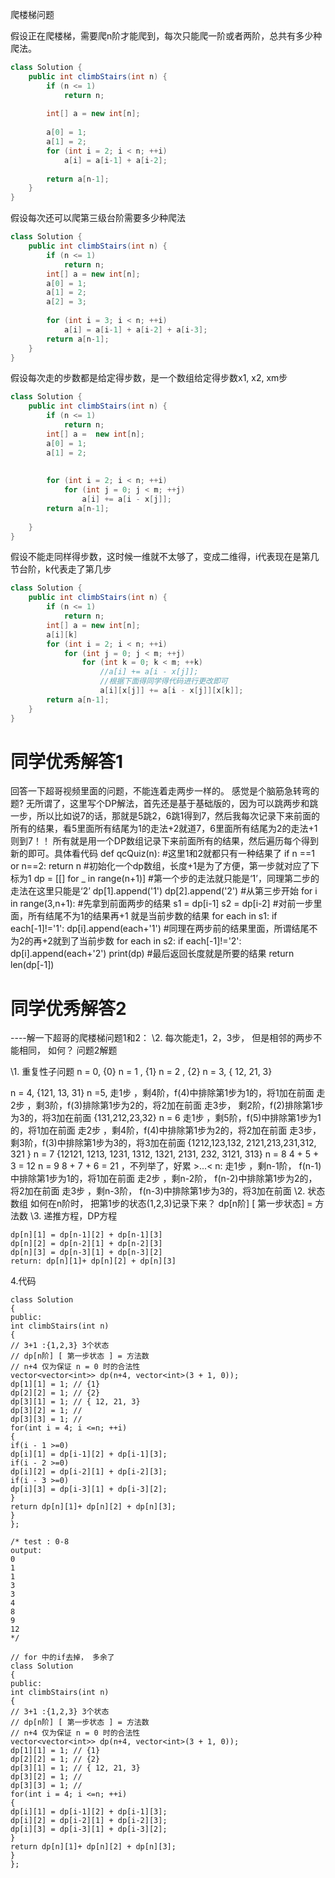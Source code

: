 爬楼梯问题

假设正在爬楼梯，需要爬n阶才能爬到，每次只能爬一阶或者两阶，总共有多少种爬法。

```java
class Solution {
    public int climbStairs(int n) {
        if (n <= 1)
            return n;
        
        int[] a = new int[n];
        
        a[0] = 1;
        a[1] = 2;
        for (int i = 2; i < n; ++i)
            a[i] = a[i-1] + a[i-2];
        
        return a[n-1];
    }
}
```

假设每次还可以爬第三级台阶需要多少种爬法

~~~java
class Solution {
    public int climbStairs(int n) {
        if (n <= 1)
            return n;
        int[] a = new int[n];
        a[0] = 1;
        a[1] = 2;
        a[2] = 3;
        
        for (int i = 3; i < n; ++i)
            a[i] = a[i-1] + a[i-2] + a[i-3];
        return a[n-1];
    }
}

~~~

假设每次走的步数都是给定得步数，是一个数组给定得步数x1, x2, xm步

~~~java
class Solution {
    public int climbStairs(int n) {
        if (n <= 1)
            return n;
        int[] a =  new int[n];
        a[0] = 1;
        a[1] = 2;
        
        
        for (int i = 2; i < n; ++i)
            for (int j = 0; j < m; ++j)
                a[i] += a[i - x[j]];
        return a[n-1];
            
    }
}
~~~

假设不能走同样得步数，这时候一维就不太够了，变成二维得，i代表现在是第几节台阶，k代表走了第几步

~~~java
class Solution {
    public int climbStairs(int n) {
        if (n <= 1)
            return n;
        int[] a = new int[n];
        a[i][k]
        for (int i = 2; i < n; ++i)
            for (int j = 0; j < m; ++j)
                for (int k = 0; k < m; ++k) 
                	//a[i] += a[i - x[j]];
                    //根据下面得同学得代码进行更改即可
                    a[i][x[j]] += a[i - x[j]][x[k]];
        return a[n-1];
    }
}
~~~

# 同学优秀解答1

回答一下超哥视频里面的问题，不能连着走两步一样的。 感觉是个脑筋急转弯的题? 无所谓了，这里写个DP解法，首先还是基于基础版的，因为可以跳两步和跳一步，所以比如说7的话，那就是5跳2，6跳1得到7，然后我每次记录下来前面的所有的结果，看5里面所有结尾为1的走法+2就道7，6里面所有结尾为2的走法+1则到7！！ 所有就是用一个DP数组记录下来前面所有的结果，然后遍历每个得到新的即可。具体看代码
def qcQuiz(n):
\#这里1和2就都只有一种结果了
if n ==1 or n==2:
return n
\#初始化一个dp数组，长度+1是为了方便，第一步就对应了下标为1
dp = [[] for _ in range(n+1)]
\#第一个步的走法就只能是‘1’，同理第二步的走法在这里只能是‘2’
dp[1].append('1')
dp[2].append('2')
\#从第三步开始
for i in range(3,n+1):
\#先拿到前面两步的结果
s1 = dp[i-1]
s2 = dp[i-2]
\#对前一步里面，所有结尾不为1的结果再+1 就是当前步数的结果
for each in s1:
if each[-1]!='1':
dp[i].append(each+'1')
\#同理在两步前的结果里面，所谓结尾不为2的再+2就到了当前步数
for each in s2:
if each[-1]!='2':
dp[i].append(each+'2')
print(dp)
\#最后返回长度就是所要的结果
return len(dp[-1])

# 同学优秀解答2

----解一下超哥的爬楼梯问题1和2： 
\2. 每次能走1，2，3步， 但是相邻的两步不能相同， 如何？
问题2解题

\1. 重复性子问题
n = 0, {0}
n = 1 , {1}
n = 2 , {2}
n = 3, { 12, 21, 3}

n = 4, {121, 13, 31}
n =5,
走1步 ，剩4阶，f(4)中排除第1步为1的，将1加在前面
走2步 ，剩3阶，f(3)排除第1步为2的，将2加在前面
走3步， 剩2阶，f(2)排除第1步为3的，将3加在前面
{131,212,23,32}
n = 6
走1步 ，剩5阶，f(5)中排除第1步为1的，将1加在前面
走2步 ，剩4阶，f(4)中排除第1步为2的，将2加在前面
走3步， 剩3阶，f(3)中排除第1步为3的，将3加在前面
{1212,123,132, 2121,213,231,312, 321 }
n = 7
{12121, 1213, 1231, 1312, 1321, 2131, 232, 3121, 313}
n = 8
4 + 5 + 3 = 12
n = 9
8 + 7 + 6 = 21 ，不列举了，好累 >...<
n:
走1步 ，剩n-1阶， f(n-1)中排除第1步为1的，将1加在前面
走2步 ，剩n-2阶， f(n-2)中排除第1步为2的，将2加在前面
走3步 ，剩n-3阶， f(n-3)中排除第1步为3的，将3加在前面
\2. 状态数组
如何在n阶时， 把第1步的状态(1,2,3)记录下来？
dp[n阶] [ 第一步状态] = 方法数
\3. 递推方程，DP方程

~~~
dp[n][1] = dp[n-1][2] + dp[n-1][3]
dp[n][2] = dp[n-2][1] + dp[n-2][3]
dp[n][3] = dp[n-3][1] + dp[n-3][2]
return: dp[n][1]+ dp[n][2] + dp[n][3]
~~~

4.代码

~~~
class Solution
{
public:
int climbStairs(int n)
{
// 3+1 :{1,2,3} 3个状态
// dp[n阶] [ 第一步状态 ] = 方法数
// n+4 仅为保证 n = 0 时的合法性
vector<vector<int>> dp(n+4, vector<int>(3 + 1, 0));
dp[1][1] = 1; // {1}
dp[2][2] = 1; // {2}
dp[3][1] = 1; // { 12, 21, 3}
dp[3][2] = 1; //
dp[3][3] = 1; //
for(int i = 4; i <=n; ++i)
{
if(i - 1 >=0)
dp[i][1] = dp[i-1][2] + dp[i-1][3];
if(i - 2 >=0)
dp[i][2] = dp[i-2][1] + dp[i-2][3];
if(i - 3 >=0)
dp[i][3] = dp[i-3][1] + dp[i-3][2];
}
return dp[n][1]+ dp[n][2] + dp[n][3];
}
};

/* test : 0-8
output:
0
1
1
3
3
4
8
9
12
*/

// for 中的if去掉， 多余了
class Solution
{
public:
int climbStairs(int n)
{
// 3+1 :{1,2,3} 3个状态
// dp[n阶] [ 第一步状态 ] = 方法数
// n+4 仅为保证 n = 0 时的合法性
vector<vector<int>> dp(n+4, vector<int>(3 + 1, 0));
dp[1][1] = 1; // {1}
dp[2][2] = 1; // {2}
dp[3][1] = 1; // { 12, 21, 3}
dp[3][2] = 1; //
dp[3][3] = 1; //
for(int i = 4; i <=n; ++i)
{
dp[i][1] = dp[i-1][2] + dp[i-1][3];
dp[i][2] = dp[i-2][1] + dp[i-2][3];
dp[i][3] = dp[i-3][1] + dp[i-3][2];
}
return dp[n][1]+ dp[n][2] + dp[n][3];
}
};


~~~



